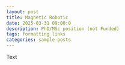 ```yaml
---
layout: post
title: Magnetic Robotic
date: 2025-03-31 09:00:0
description: PhD/MSc position (not Funded)
tags: formatting links
categories: sample-posts
---
```

Text